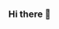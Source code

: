 ### Hi there 👋

<!--
**bugrata/bugrata** is a ✨ _special_ ✨ repository because its `README.md` (this file) appears on your GitHub profile.

Here are some ideas to get you started:

- 👋 Hi, I’m @bugrata
- 👀 I’m interested in Information Technologies.
- 🌱 I’m currently learning Web Development.
- 📫 You can reach me via my e-mail adress: bugraata2344@gmail.com
